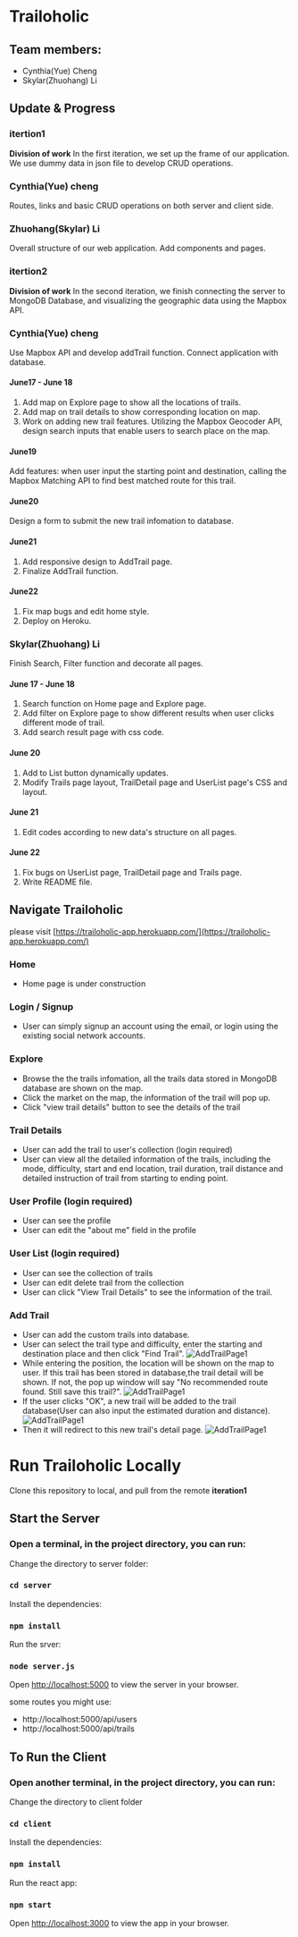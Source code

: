 # Trailoholic

## Team members:
- Cynthia(Yue) Cheng
- Skylar(Zhuohang) Li

## Update & Progress
### itertion1
**Division of work**
In the first iteration, we set up the frame of our application. We use dummy data in json file to develop CRUD operations.
### Cynthia(Yue) cheng
Routes, links and basic CRUD operations on both server and client side.

### Zhuohang(Skylar) Li
Overall structure of our web application. Add components and pages.

### itertion2 
**Division of work**
In the second iteration, we finish connecting the server to MongoDB Database, and visualizing the geographic data using the Mapbox API.


### Cynthia(Yue) cheng
Use Mapbox API and develop addTrail function. Connect application with database.
#### June17 - June 18
1. Add map on Explore page to show all the locations of trails.
2. Add map on trail details to show corresponding location on map.
3. Work on adding new trail features. Utilizing the Mapbox Geocoder API, design search inputs that enable users to search place on the map.


#### June19
Add features: when user input the starting point and destination, calling the Mapbox Matching API to find best matched route for this trail.


#### June20
Design a form to submit the new trail infomation to database. 


#### June21
1. Add responsive design to AddTrail page.
2. Finalize AddTrail function.

#### June22
1. Fix map bugs and edit home style.
2. Deploy on Heroku.

### Skylar(Zhuohang) Li
Finish Search, Filter function and decorate all pages.
#### June 17 - June 18
1. Search function on Home page and Explore page.
2. Add filter on Explore page to show different results when user clicks different mode of trail.
3. Add search result page with css code.

#### June 20
1. Add to List button dynamically updates.
2. Modify Trails page layout, TrailDetail page and UserList page's CSS and layout.

#### June 21
1. Edit codes according to new data's structure on all pages.

#### June 22
1. Fix bugs on UserList page, TrailDetail page and Trails page.
2. Write README file.

## Navigate Trailoholic
please visit [https://trailoholic-app.herokuapp.com/](https://trailoholic-app.herokuapp.com/)


### Home
- Home page is under construction

### Login / Signup
- User can simply signup an account using the email, or login using the existing social network accounts.


### Explore
- Browse the the trails infomation, all the trails data stored in MongoDB database are shown on the map.
- Click the market on the map, the information of the trail will pop up.
- Click "view trail details" button to see the details of the trail


### Trail Details
- User can add the trail to user's collection (login required)
- User can view all the detailed information of the trails, including the mode, difficulty, start and end location, 
trail duration, trail distance and detailed instruction of trail from starting to ending point.  


### User Profile (login required)
- User can see the profile
- User can edit the "about me" field in the profile

### User List (login required)
- User can see the collection of trails
- User can edit delete trail from the collection
- User can click "View Trail Details" to see the information of the trail.

### Add Trail
- User can add the custom trails into database. 
- User can select the trail type and difficulty, enter the starting and destination place and then click "Find Trail". 
![AddTrailPage1](/client/public/images/AddTrail_1.png)
- While entering the position, the location will be shown on the map to user. If this trail has been stored in database,the trail detail will be shown. If not, the pop up window will say "No recommended route found. Still save this trail?".
![AddTrailPage1](/client/public/images/AddTrail_2.png)
- If the user clicks "OK", a new trail will be added to the trail database(User can also input the estimated duration and distance).
![AddTrailPage1](/client/public/images/AddTrail_3.png)
- Then it will redirect to this new trail's detail page.
![AddTrailPage1](/client/public/images/AddTrail_4.png)

# Run Trailoholic Locally
Clone this repository to local, and pull from the remote **iteration1**

## Start the Server
### Open a terminal, in the project directory, you can run:

Change the directory to server folder:
### `cd server`

Install the dependencies:
### `npm install`

Run the srver:
### `node server.js`


Open [http://localhost:5000](http://localhost:5000) to view the server in your browser.

some routes you might use:
- http://localhost:5000/api/users
- http://localhost:5000/api/trails


## To Run the Client
### Open another terminal, in the project directory, you can run:

Change the directory to client folder
### `cd client`

Install the dependencies:
### `npm install`

Run the react app:
### `npm start`

Open [http://localhost:3000](http://localhost:3000) to view the app in your browser.

